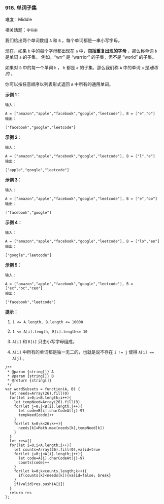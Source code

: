 ### 916. 单词子集

难度：Middle

相关话题：`字符串`

我们给出两个单词数组  `A` 和 `B` 。每个单词都是一串小写字母。



现在，如果 `b`  中的每个字母都出现在  `a`  中，**包括重复出现的字母** ，那么称单词  `b`  是单词  `a`  的子集。 例如，&ldquo;wrr&rdquo; 是 &ldquo;warrior&rdquo; 的子集，但不是 &ldquo;world&rdquo; 的子集。



如果对  `B`  中的每一个单词 `b` ， `b`  都是  `a`  的子集，那么我们称 `A`  中的单词  `a`  是*通用的* 。



你可以按任意顺序以列表形式返回 `A`  中所有的通用单词。












**示例 1：** 





```
输入：

A = ["amazon","apple","facebook","google","leetcode"], B = ["e","o"]
输出：

["facebook","google","leetcode"]

```


**示例 2：** 





```
输入：

A = ["amazon","apple","facebook","google","leetcode"], B = ["l","e"]
输出：

["apple","google","leetcode"]

```


**示例 3：** 





```
输入：

A = ["amazon","apple","facebook","google","leetcode"], B = ["e","oo"]
输出：

["facebook","google"]

```


**示例 4：** 





```
输入：

A = ["amazon","apple","facebook","google","leetcode"], B = ["lo","eo"]
输出：

["google","leetcode"]

```


**示例 5：** 





```
输入：

A = ["amazon","apple","facebook","google","leetcode"], B = ["ec","oc","ceo"]
输出：

["facebook","leetcode"]

```






**提示：** 




1.  `1 <= A.length, B.length <= 10000` 

2.  `1 <= A[i].length, B[i].length<= 10` 

3.  `A[i]` 和 `B[i]` 只由小写字母组成。

4.  `A[i]` 中所有的单词都是独一无二的，也就是说不存在 `i != j` 使得 `A[i] == A[j]` 。






```
/**
 * @param {string[]} A
 * @param {string[]} B
 * @return {string[]}
 */
var wordSubsets = function(A, B) {
  let needs=Array(26).fill(0)
  for(let i=0;i<B.length;i++){
    let tempNeed=Array(26).fill(0)
    for(let j=0;j<B[i].length;j++){
      let code=B[i].charCodeAt(j)-97
      tempNeed[code]++
    }
    for(let k=0;k<26;k++){
      needs[k]=Math.max(needs[k],tempNeed[k])
    }
  }
  let res=[]
  for(let i=0;i<A.length;i++){
    let counts=Array(26).fill(0),valid=true
    for(let j=0;j<A[i].length;j++){
      let code=A[i].charCodeAt(j)-97
      counts[code]++
    }
    for(let k=0;k<counts.length;k++){
      if(counts[k]<needs[k]){valid=false; break}
    }
    if(valid)res.push(A[i])
  }
  return res
};



```


